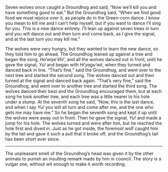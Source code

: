 Seven wolves once caught a Groundhog and said, “Now we’ll kill you and have something good to eat.” But the Groundhog said, “When we find good food we must rejoice over it, as people do in the Green-corn dance. I know you mean to kill me and I can’t help myself, but if you want to dance I’ll sing for you. This is a new dance entirely. I’ll lean up against seven trees in turn and you will dance out and then turn and come back, as I give the signal, and at the last turn you may kill me.”

The wolves were very hungry, but they wanted to learn the new dance, so they told him to go ahead. The Groundhog leaned up against a tree and began the song, _Ha′wiye′ĕhĭ′_, and all the wolves danced out in front, until he gave the signal, _Yu!_ and began with _Hi′yagu′wĕ_, when they turned and danced back in line. “That’s fine,” said the Groundhog, and went over to the next tree and started the second song. The wolves danced out and then turned at the signal and danced back again. “That’s very fine,” said the Groundhog, and went over to another tree and started the third song. The wolves danced their best and the Groundhog encouraged them, but at each song he took another tree, and each tree was a little nearer to his hole under a stump. At the seventh song he said, “Now, this is the last dance, and when I say _Yu!_ you will all turn and come after me, and the one who gets me may have me.” So he began the seventh song and kept it up until the wolves were away out in front. Then he gave the signal, _Yu!_ and made a jump for his hole. The wolves turned and were after him, but he reached the hole first and dived in. Just as he got inside, the foremost wolf caught him by the tail and gave it such a pull that it broke off, and the Groundhog’s tail has been short ever since.

---

The unpleasant smell of the Groundhog’s head was given it by the other animals to punish an insulting remark made by him in council. The story is a vulgar one, without wit enough to make it worth recording.

